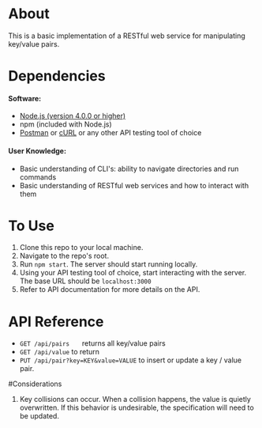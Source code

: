 # About
This is a basic implementation of a RESTful web service for manipulating key/value pairs.

# Dependencies

#### Software:
* [Node.js (version 4.0.0 or higher)](https://nodejs.org/en/download/)
* npm (included with Node.js)
* [Postman](https://www.getpostman.com/) or [cURL](https://curl.haxx.se/) or any other API testing tool of choice

#### User Knowledge:
* Basic understanding of CLI's: ability to navigate directories and run commands
* Basic understanding of RESTful web services and how to interact with them


# To Use
1. Clone this repo to your local machine.
2. Navigate to the repo's root.
3. Run `npm start`. The server should start running locally.
4. Using your API testing tool of choice, start interacting with the server. The base URL should be `localhost:3000`
5. Refer to API documentation for more details on the API.

# API Reference

* `GET /api/pairs	` returns all key/value pairs
*  `GET /api/value` to return
*  `PUT /api/pair?key=KEY&value=VALUE` to insert or update a key / value pair.


#Considerations

1. Key collisions can occur. When a collision happens, the value is quietly overwritten. If this behavior is undesirable, the specification will need to be updated.
